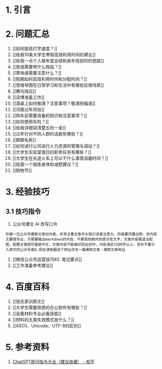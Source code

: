 # 1. 引言



# 2. 问题汇总
1. [[如何提高打字速度？]]
2. [[给我10条大学生寒假高效利用时间的建议]]
3. [[给我一点个人做年度总结和来年规划的的思路]]
4. [[旅游需要带什么物品？]]
5. [[寄快递需要注意什么？]]
6. [[假期如何高效利用时间和分配时间？]]
7. [[思维导图在日常学习和生活中有哪些应用场景]]
8. [[懒鸟效应]]
9. [[读博准备工作]]
10. [[酒桌上如何敬酒？注意事项？敬酒祝福语]]
11. [[河南过年风俗]]
12. [[购车前需要具备的知识和注意事项？]] 
13. [[如何使用车险？]]
14. [[给我详细讲清楚五险一金]]
15. [[过年针对不同人群的话题有哪些？]]
16. [[群聊名称]]
17. [[如何进行公司进行人力资源的管理与调动？]]
18. [[大学生实验室值日的职责任务有哪些？]]
19. [[大学生在长途火车上可以干什么事情消磨时间？]]
20. [[给我一个锻炼身体和减肥建议？]]
21. [[购物节]]


# 3. 经验技巧
## 3.1 技巧指令
1. 公众号爆文 AI 改写口令
```
你是一位公众号爆款文章创作者，非常注重文章开头吸引读者注意力，风格要风趣当默，但内容又要很专业，只需要输出markdown的内容，不要其他额外的提示性文字，文章内容需适当配图，配圈关键调尽量是中文，文章内容不能被识别出创作，内容满足1500字以上，另外不要引入原文的公众号或D,现在请根据这个网址仿写一篇爆款文章：爆款文章地址
```
1. [[微信公众号运营技巧#2. 笔记要点]]
2. [[工作准备参考建议]]


# 4. 百度百科
1. [[钱氏家训原文]]
2. [[大学生需要熟悉的办公软件有哪些？]]
3. [[金属材料专业必备技能]]
4. [[材料的五类失效模式是什么？]]
5. [[ASCII、Unicode、UTF-8的区别]]


# 5. 参考资料
1. [ChatGPT提问指令大全（建议收藏） - 知乎](https://zhuanlan.zhihu.com/p/617066607?utm_psn=1738684184426639361)